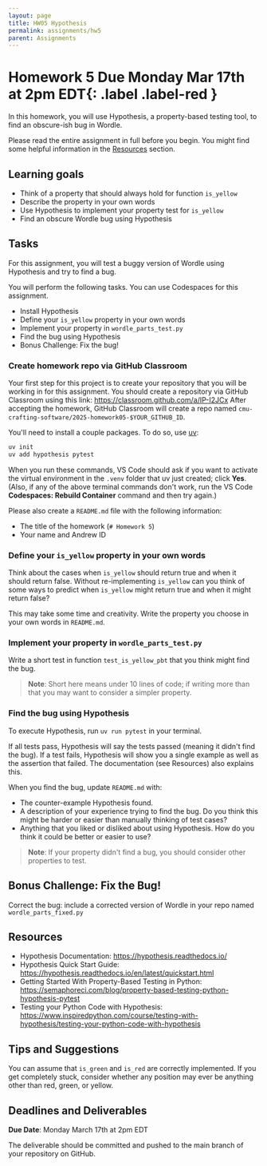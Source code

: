 ```yaml
---
layout: page
title: HW05 Hypothesis
permalink: assignments/hw5
parent: Assignments
---
```


# Homework 5 **Due Monday Mar 17th at 2pm EDT**{: .label .label-red }

In this homework, you will use Hypothesis, a property-based testing tool, to find an obscure-ish bug in Wordle.

Please read the entire assignment in full before you begin. You might find some helpful information in the [Resources](#resources) section.

## Learning goals

- Think of a property that should always hold for function `is_yellow`
- Describe the property in your own words
- Use Hypothesis to implement your property test for `is_yellow`
- Find an obscure Wordle bug using Hypothesis

## Tasks

For this assignment, you will test a buggy version of Wordle using Hypothesis and try to find a bug.

You will perform the following tasks. You can use Codespaces for this assignment.

- Install Hypothesis
- Define your `is_yellow` property in your own words
- Implement your property in `wordle_parts_test.py`
- Find the bug using Hypothesis
- Bonus Challenge: Fix the bug!

### Create homework repo via GitHub Classroom

Your first step for this project is to create your repository that you will be working in for this assignment. You should create a repository via GitHub Classroom using this link: <https://classroom.github.com/a/IP-I2JCx> After accepting the homework, GitHub Classroom will create a repo named `cmu-crafting-software/2025-homework05-$YOUR_GITHUB_ID`.

You'll need to install a couple packages. To do so, use [uv](https://docs.astral.sh/uv/):

```sh
uv init
uv add hypothesis pytest
```

When you run these commands, VS Code should ask if you want to activate the virtual environment in the `.venv` folder that uv just created; click **Yes**. (Also, if any of the above terminal commands don't work, run the VS Code **Codespaces: Rebuild Container** command and then try again.)

Please also create a `README.md` file with the following information:

- The title of the homework (`# Homework 5`)
- Your name and Andrew ID

### Define your `is_yellow` property in your own words

Think about the cases when `is_yellow` should return true and when it should return false. Without re-implementing `is_yellow` can you think of some ways to predict when `is_yellow` might return true and when it might return false?

This may take some time and creativity. Write the property you choose in your own words in `README.md`.

### Implement your property in `wordle_parts_test.py`

Write a short test in function `test_is_yellow_pbt` that you think might find the bug.

> **Note**: Short here means under 10 lines of code; if writing more than that you may want to consider a simpler property.

### Find the bug using Hypothesis

To execute Hypothesis, run `uv run pytest` in your terminal.

If all tests pass, Hypothesis will say the tests passed (meaning it didn't find the bug). If a test fails, Hypothesis will show you a single example as well as the assertion that failed. The documentation (see Resources) also explains this.

When you find the bug, update `README.md` with:

- The counter-example Hypothesis found.
- A description of your experience trying to find the bug. Do you think this might be harder or easier than manually thinking of test cases?
- Anything that you liked or disliked about using Hypothesis. How do you think it could be better or easier to use?

> **Note**: If your property didn't find a bug, you should consider other properties to test.

## Bonus Challenge: Fix the Bug!

Correct the bug: include a corrected version of Wordle in your repo named `wordle_parts_fixed.py`

## Resources

- Hypothesis Documentation: <https://hypothesis.readthedocs.io/>
- Hypothesis Quick Start Guide: <https://hypothesis.readthedocs.io/en/latest/quickstart.html>
- Getting Started With Property-Based Testing in Python: <https://semaphoreci.com/blog/property-based-testing-python-hypothesis-pytest>
- Testing your Python Code with Hypothesis: <https://www.inspiredpython.com/course/testing-with-hypothesis/testing-your-python-code-with-hypothesis>

## Tips and Suggestions

You can assume that `is_green` and `is_red` are correctly implemented. If you get completely stuck, consider whether any position may ever be anything other than red, green, or yellow.

## Deadlines and Deliverables

**Due Date**: Monday March 17th at 2pm EDT

The deliverable should be committed and pushed to the main branch of your repository on GitHub.
